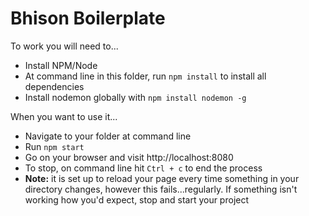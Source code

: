 # Bhison Boilerplate
To work you will need to...

- Install NPM/Node
- At command line in this folder, run `npm install` to install all dependencies
- Install nodemon globally with `npm install nodemon -g`

When you want to use it...

- Navigate to your folder at command line
- Run `npm start`
- Go on your browser and visit http://localhost:8080 
- To stop, on command line hit `Ctrl + c` to end the process
- **Note:** it is set up to reload your page every time something in your directory changes, however this fails...regularly. If something isn't working how you'd expect, stop and start your project